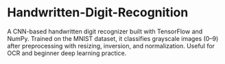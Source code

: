 # Handwritten-Digit-Recognition
A CNN-based handwritten digit recognizer built with TensorFlow and NumPy. Trained on the MNIST dataset, it classifies grayscale images (0–9) after preprocessing with resizing, inversion, and normalization. Useful for OCR and beginner deep learning practice.
